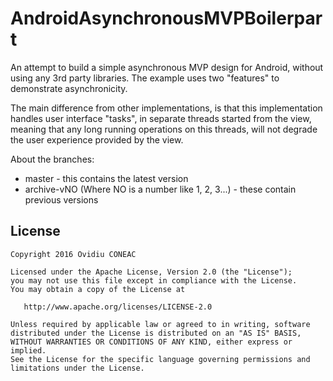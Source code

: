 # AndroidAsynchronousMVPBoilerpart

An attempt to build a simple asynchronous MVP design for Android, without using any 3rd party libraries. The example uses two "features" to demonstrate asynchronicity.

The main difference from other implementations, is that this implementation handles user interface "tasks", in separate threads started from the view, meaning that any long running operations on this threads, will not degrade the user experience provided by the view.

About the branches:
- master - this contains the latest version
- archive-vNO (Where NO is a number like 1, 2, 3...) - these contain previous versions


License
-------

    Copyright 2016 Ovidiu CONEAC

    Licensed under the Apache License, Version 2.0 (the "License");
    you may not use this file except in compliance with the License.
    You may obtain a copy of the License at

       http://www.apache.org/licenses/LICENSE-2.0

    Unless required by applicable law or agreed to in writing, software
    distributed under the License is distributed on an "AS IS" BASIS,
    WITHOUT WARRANTIES OR CONDITIONS OF ANY KIND, either express or implied.
    See the License for the specific language governing permissions and
    limitations under the License.

